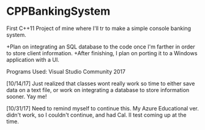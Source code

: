 # CPPBankingSystem
First C++11 Project of mine where I'll tr to make a simple console banking system.

+Plan on integrating an SQL database to the code once I'm farther in order to store client information.
+After finishing, I plan on porting it to a Windows application with a UI.


Programs Used:
Visual Studio Community 2017

[10/14/17]
Just realized that classes wont really work so time to either save data on a text file, or work on integrating a database to store information sooner. Yay me!

[10/31/17]
Need to remind myself to continue this. My Azure Educational ver. didn't work, so I couldn't continue, and had Cal. II test coming up at the time.
